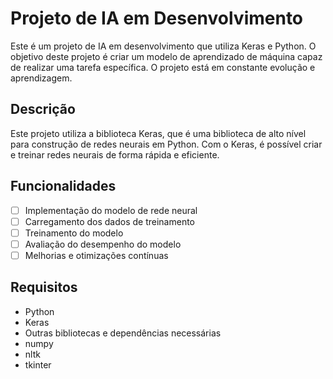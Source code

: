 # Projeto de IA em Desenvolvimento

Este é um projeto de IA em desenvolvimento que utiliza Keras e Python. O objetivo deste projeto é criar um modelo de aprendizado de máquina capaz de realizar uma tarefa específica. O projeto está em constante evolução e aprendizagem.

## Descrição

Este projeto utiliza a biblioteca Keras, que é uma biblioteca de alto nível para construção de redes neurais em Python. Com o Keras, é possível criar e treinar redes neurais de forma rápida e eficiente.

## Funcionalidades

- [ ] Implementação do modelo de rede neural
- [ ] Carregamento dos dados de treinamento
- [ ] Treinamento do modelo
- [ ] Avaliação do desempenho do modelo
- [ ] Melhorias e otimizações contínuas

## Requisitos

- Python
- Keras
- Outras bibliotecas e dependências necessárias
- numpy
- nltk
- tkinter
